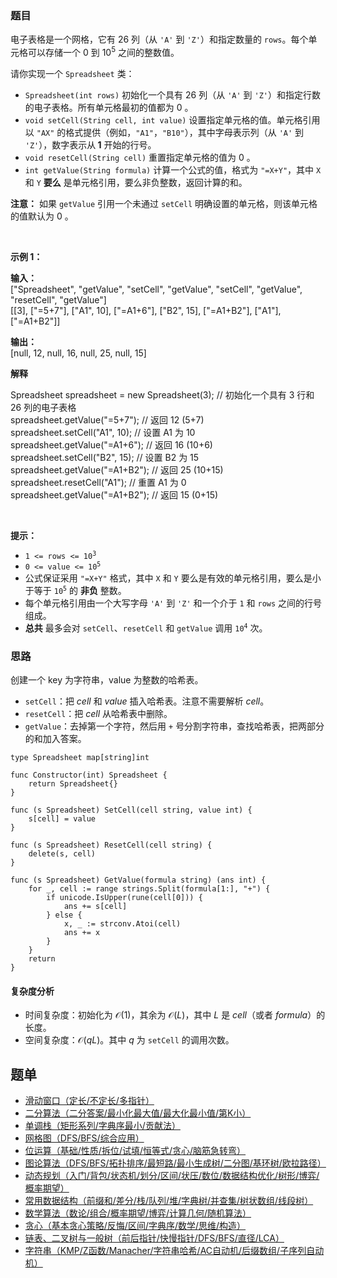 ### 题目

<p>电子表格是一个网格，它有 26 列（从 <code>'A'</code> 到 <code>'Z'</code>）和指定数量的 <code>rows</code>。每个单元格可以存储一个 0 到 10<sup>5</sup>&nbsp;之间的整数值。</p>

<p>请你实现一个&nbsp;<code>Spreadsheet</code> 类：</p>

<ul>
	<li><code>Spreadsheet(int rows)</code> 初始化一个具有 26 列（从 <code>'A'</code> 到 <code>'Z'</code>）和指定行数的电子表格。所有单元格最初的值都为 0 。</li>
	<li><code>void setCell(String cell, int value)</code> 设置指定单元格的值。单元格引用以 <code>"AX"</code> 的格式提供（例如，<code>"A1"</code>，<code>"B10"</code>），其中字母表示列（从 <code>'A'</code> 到 <code>'Z'</code>），数字表示从<strong>&nbsp;</strong><strong>1</strong>&nbsp;开始的行号。</li>
	<li><code>void resetCell(String cell)</code> 重置指定单元格的值为 0 。</li>
	<li><code>int getValue(String formula)</code> 计算一个公式的值，格式为 <code>"=X+Y"</code>，其中 <code>X</code> 和 <code>Y</code>&nbsp;<strong>要么</strong> 是单元格引用，要么非负整数，返回计算的和。</li>
</ul>

<p><strong>注意：</strong> 如果 <code>getValue</code> 引用一个未通过 <code>setCell</code> 明确设置的单元格，则该单元格的值默认为 0 。</p>

<p>&nbsp;</p>

<p><strong class="example">示例 1：</strong></p>

<div class="example-block">
<p><strong>输入：</strong><br />
<span class="example-io">["Spreadsheet", "getValue", "setCell", "getValue", "setCell", "getValue", "resetCell", "getValue"]<br />
[[3], ["=5+7"], ["A1", 10], ["=A1+6"], ["B2", 15], ["=A1+B2"], ["A1"], ["=A1+B2"]]</span></p>

<p><strong>输出：</strong><br />
<span class="example-io">[null, 12, null, 16, null, 25, null, 15] </span></p>

<p><strong>解释</strong></p>
Spreadsheet spreadsheet = new Spreadsheet(3); // 初始化一个具有 3 行和 26 列的电子表格<br data-end="321" data-start="318" />
spreadsheet.getValue("=5+7"); // 返回 12 (5+7)<br data-end="373" data-start="370" />
spreadsheet.setCell("A1", 10); // 设置 A1 为 10<br data-end="423" data-start="420" />
spreadsheet.getValue("=A1+6"); // 返回 16 (10+6)<br data-end="477" data-start="474" />
spreadsheet.setCell("B2", 15); // 设置 B2 为 15<br data-end="527" data-start="524" />
spreadsheet.getValue("=A1+B2"); // 返回 25 (10+15)<br data-end="583" data-start="580" />
spreadsheet.resetCell("A1"); // 重置 A1 为 0<br data-end="634" data-start="631" />
spreadsheet.getValue("=A1+B2"); // 返回 15 (0+15)</div>

<p>&nbsp;</p>

<p><strong>提示：</strong></p>

<ul>
	<li><code>1 &lt;= rows &lt;= 10<sup>3</sup></code></li>
	<li><code>0 &lt;= value &lt;= 10<sup>5</sup></code></li>
	<li>公式保证采用 <code>"=X+Y"</code> 格式，其中 <code>X</code> 和 <code>Y</code> 要么是有效的单元格引用，要么是小于等于 <code>10<sup>5</sup></code> 的 <strong>非负</strong> 整数。</li>
	<li>每个单元格引用由一个大写字母 <code>'A'</code> 到 <code>'Z'</code> 和一个介于 <code>1</code> 和 <code>rows</code> 之间的行号组成。</li>
	<li><strong>总共</strong> 最多会对 <code>setCell</code>、<code>resetCell</code> 和 <code>getValue</code> 调用 <code>10<sup>4</sup></code> 次。</li>
</ul>

### 思路

创建一个 key 为字符串，value 为整数的哈希表。

- $\texttt{setCell}$：把 $\textit{cell}$ 和 $\textit{value}$ 插入哈希表。注意不需要解析 $\textit{cell}$。
- $\texttt{resetCell}$：把 $\textit{cell}$ 从哈希表中删除。
- $\texttt{getValue}$：去掉第一个字符，然后用 $\texttt{+}$ 号分割字符串，查找哈希表，把两部分的和加入答案。

```
type Spreadsheet map[string]int

func Constructor(int) Spreadsheet {
	return Spreadsheet{}
}

func (s Spreadsheet) SetCell(cell string, value int) {
	s[cell] = value
}

func (s Spreadsheet) ResetCell(cell string) {
	delete(s, cell)
}

func (s Spreadsheet) GetValue(formula string) (ans int) {
	for _, cell := range strings.Split(formula[1:], "+") {
		if unicode.IsUpper(rune(cell[0])) {
			ans += s[cell]
		} else {
			x, _ := strconv.Atoi(cell)
			ans += x
		}
	}
	return
}
```

#### 复杂度分析

- 时间复杂度：初始化为 $\mathcal{O}(1)$，其余为 $\mathcal{O}(L)$，其中 $L$ 是 $\textit{cell}$（或者 $\textit{formula}$）的长度。
- 空间复杂度：$\mathcal{O}(qL)$。其中 $q$ 为 $\texttt{setCell}$ 的调用次数。

## 题单

- [滑动窗口（定长/不定长/多指针）](https://leetcode.cn/circle/discuss/0viNMK/)
- [二分算法（二分答案/最小化最大值/最大化最小值/第K小）](https://leetcode.cn/circle/discuss/SqopEo/)
- [单调栈（矩形系列/字典序最小/贡献法）](https://leetcode.cn/circle/discuss/9oZFK9/)
- [网格图（DFS/BFS/综合应用）](https://leetcode.cn/circle/discuss/YiXPXW/)
- [位运算（基础/性质/拆位/试填/恒等式/贪心/脑筋急转弯）](https://leetcode.cn/circle/discuss/dHn9Vk/)
- [图论算法（DFS/BFS/拓扑排序/最短路/最小生成树/二分图/基环树/欧拉路径）](https://leetcode.cn/circle/discuss/01LUak/)
- [动态规划（入门/背包/状态机/划分/区间/状压/数位/数据结构优化/树形/博弈/概率期望）](https://leetcode.cn/circle/discuss/tXLS3i/)
- [常用数据结构（前缀和/差分/栈/队列/堆/字典树/并查集/树状数组/线段树）](https://leetcode.cn/circle/discuss/mOr1u6/)
- [数学算法（数论/组合/概率期望/博弈/计算几何/随机算法）](https://leetcode.cn/circle/discuss/IYT3ss/)
- [贪心（基本贪心策略/反悔/区间/字典序/数学/思维/构造）](https://leetcode.cn/circle/discuss/g6KTKL/)
- [链表、二叉树与一般树（前后指针/快慢指针/DFS/BFS/直径/LCA）](https://leetcode.cn/circle/discuss/K0n2gO/)
- [字符串（KMP/Z函数/Manacher/字符串哈希/AC自动机/后缀数组/子序列自动机）](https://leetcode.cn/circle/discuss/SJFwQI/)